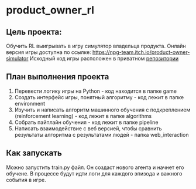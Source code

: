 # product_owner_rl
## Цель проекта:

Обучить RL выигрывать в игру симулятор владельца продукта.
Онлайн версия игры доступна по ссылке: https://npg-team.itch.io/product-owner-simulator
Исходный код игры расположен в приватном [репозитории](https://github.com/denrus99/ProductOwnerSim)

## План выполнения проекта
1. Перевести логику игры на Python - код находится в папке game
2. Создать интерфейс игры, понятный алгоритму - код лежит в папке environment
3. Изучить и написать алгоритм машинного обучения с подкреплением (reinforcement learning) - код лежит в папке algorithms
4. Собрать пайплайн обучения - код лежит в папке pipeline
5. Написать взаимодействие с веб версией, чтобы сравнить результаты алгоритма с результатами людей - папка web_interaction

## Как запускать
Можно запустить train.py файл. Он создаст нового агента и начнет его обучене. В процессе будут идти логи для каждого эпизода и важного события в игре.

